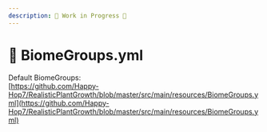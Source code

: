 ```yaml
---
description: 🚧 Work in Progress 🚧
---
```


# 🌅 BiomeGroups.yml

Default BiomeGroups:\
[https://github.com/Happy-Hop7/RealisticPlantGrowth/blob/master/src/main/resources/BiomeGroups.yml](https://github.com/Happy-Hop7/RealisticPlantGrowth/blob/master/src/main/resources/BiomeGroups.yml)
